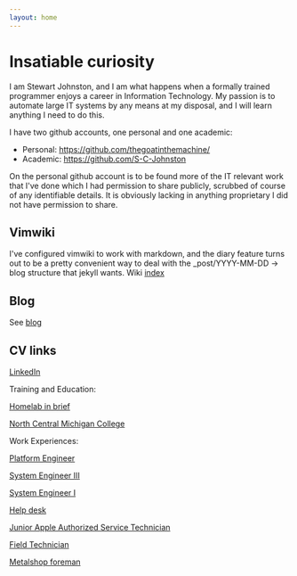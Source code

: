 ```yaml
---
layout: home
---
```

# Insatiable curiosity

I am Stewart Johnston, and I am what happens when a formally trained programmer
enjoys a career in Information Technology. My passion is to automate large IT
systems by any means at my disposal, and I will learn anything I need to do
this.

I have two github accounts, one personal and one academic:
- Personal: https://github.com/thegoatinthemachine/
- Academic: https://github.com/S-C-Johnston

On the personal github account is to be found more of the IT relevant work that
I've done which I had permission to share publicly, scrubbed of course of any
identifiable details. It is obviously lacking in anything proprietary I did not
have permission to share.

## Vimwiki

I've configured vimwiki to work with markdown, and the diary feature turns out
to be a pretty convenient way to deal with the _post/YYYY-MM-DD -> blog
structure that jekyll wants. Wiki [index](wiki/index.md)

## Blog

See [blog](blog)

## CV links

[LinkedIn](https://www.linkedin.com/in/stewart-johnston-42a4bb240)

Training and Education:

[Homelab in brief](./training_and_education/homelab.html)

[North Central Michigan College](./training_and_education/ncmc.html)

Work Experiences:

[Platform Engineer](./work_experiences/2022-10-tential_finra-SysEngIII.html)

[System Engineer III](./work_experiences/2019-09-harbor_springs-SysEngIII.html)

[System Engineer I](./work_experiences/2019-01-charem_isd-systems_engineer_i.html)

[Help desk](./work_experiences/2018-ncmc-help_desk.html)

[Junior Apple Authorized Service Technician](./work_experiences/2016-macpros-desktop_tech.html)

[Field Technician](./work_experiences/2015-charem_isd-field_tech.html)

[Metalshop foreman](./work_experiences/2014-jmi-foreman.html)
